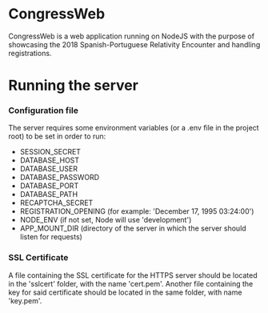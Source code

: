 # CongressWeb
CongressWeb is a web application running on NodeJS with the purpose of showcasing the 2018 Spanish-Portuguese Relativity Encounter and handling registrations.

# Running the server

### Configuration file
The server requires some environment variables (or a .env file in the project root) 
to be set in order to run:
* SESSION_SECRET
* DATABASE_HOST
* DATABASE_USER
* DATABASE_PASSWORD
* DATABASE_PORT
* DATABASE_PATH
* RECAPTCHA_SECRET
* REGISTRATION_OPENING (for example: 'December 17, 1995 03:24:00')
* NODE_ENV (if not set, Node will use 'development')
* APP_MOUNT_DIR (directory of the server in which the server should listen for requests)

### SSL Certificate
A file containing the SSL certificate for the HTTPS server should be located in the 'sslcert' folder, with the name 'cert.pem'. Another file containing the key for said certificate should be located in the same folder, with name 'key.pem'.
